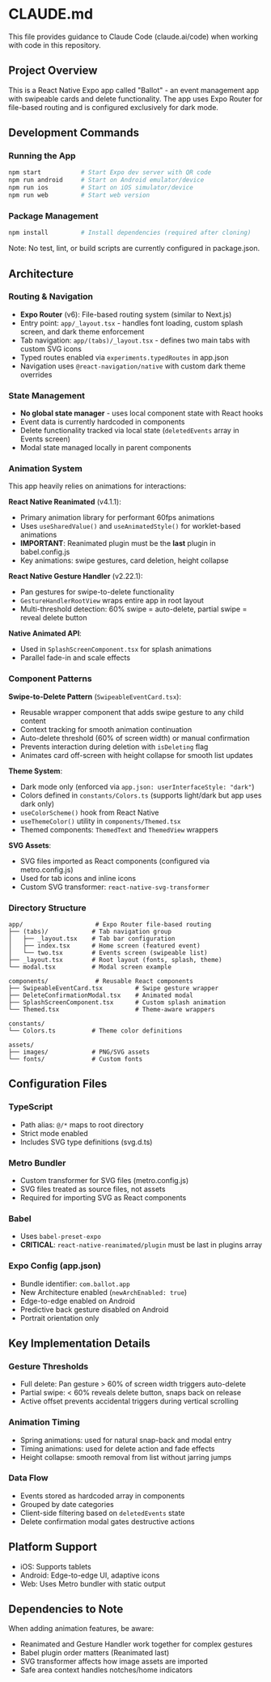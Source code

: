 # CLAUDE.md

This file provides guidance to Claude Code (claude.ai/code) when working with code in this repository.

## Project Overview

This is a React Native Expo app called "Ballot" - an event management app with swipeable cards and delete functionality. The app uses Expo Router for file-based routing and is configured exclusively for dark mode.

## Development Commands

### Running the App
```bash
npm start           # Start Expo dev server with QR code
npm run android     # Start on Android emulator/device
npm run ios         # Start on iOS simulator/device
npm run web         # Start web version
```

### Package Management
```bash
npm install         # Install dependencies (required after cloning)
```

Note: No test, lint, or build scripts are currently configured in package.json.

## Architecture

### Routing & Navigation
- **Expo Router** (v6): File-based routing system (similar to Next.js)
- Entry point: `app/_layout.tsx` - handles font loading, custom splash screen, and dark theme enforcement
- Tab navigation: `app/(tabs)/_layout.tsx` - defines two main tabs with custom SVG icons
- Typed routes enabled via `experiments.typedRoutes` in app.json
- Navigation uses `@react-navigation/native` with custom dark theme overrides

### State Management
- **No global state manager** - uses local component state with React hooks
- Event data is currently hardcoded in components
- Delete functionality tracked via local state (`deletedEvents` array in Events screen)
- Modal state managed locally in parent components

### Animation System
This app heavily relies on animations for interactions:

**React Native Reanimated** (v4.1.1):
- Primary animation library for performant 60fps animations
- Uses `useSharedValue()` and `useAnimatedStyle()` for worklet-based animations
- **IMPORTANT**: Reanimated plugin must be the **last** plugin in babel.config.js
- Key animations: swipe gestures, card deletion, height collapse

**React Native Gesture Handler** (v2.22.1):
- Pan gestures for swipe-to-delete functionality
- `GestureHandlerRootView` wraps entire app in root layout
- Multi-threshold detection: 60% swipe = auto-delete, partial swipe = reveal delete button

**Native Animated API**:
- Used in `SplashScreenComponent.tsx` for splash animations
- Parallel fade-in and scale effects

### Component Patterns

**Swipe-to-Delete Pattern** (`SwipeableEventCard.tsx`):
- Reusable wrapper component that adds swipe gesture to any child content
- Context tracking for smooth animation continuation
- Auto-delete threshold (60% of screen width) or manual confirmation
- Prevents interaction during deletion with `isDeleting` flag
- Animates card off-screen with height collapse for smooth list updates

**Theme System**:
- Dark mode only (enforced via `app.json: userInterfaceStyle: "dark"`)
- Colors defined in `constants/Colors.ts` (supports light/dark but app uses dark only)
- `useColorScheme()` hook from React Native
- `useThemeColor()` utility in `components/Themed.tsx`
- Themed components: `ThemedText` and `ThemedView` wrappers

**SVG Assets**:
- SVG files imported as React components (configured via metro.config.js)
- Used for tab icons and inline icons
- Custom SVG transformer: `react-native-svg-transformer`

### Directory Structure

```
app/                    # Expo Router file-based routing
├── (tabs)/            # Tab navigation group
│   ├── _layout.tsx    # Tab bar configuration
│   ├── index.tsx      # Home screen (featured event)
│   └── two.tsx        # Events screen (swipeable list)
├── _layout.tsx        # Root layout (fonts, splash, theme)
└── modal.tsx          # Modal screen example

components/             # Reusable React components
├── SwipeableEventCard.tsx         # Swipe gesture wrapper
├── DeleteConfirmationModal.tsx    # Animated modal
├── SplashScreenComponent.tsx      # Custom splash animation
└── Themed.tsx                     # Theme-aware wrappers

constants/
└── Colors.ts          # Theme color definitions

assets/
├── images/            # PNG/SVG assets
└── fonts/             # Custom fonts
```

## Configuration Files

### TypeScript
- Path alias: `@/*` maps to root directory
- Strict mode enabled
- Includes SVG type definitions (svg.d.ts)

### Metro Bundler
- Custom transformer for SVG files (metro.config.js)
- SVG files treated as source files, not assets
- Required for importing SVG as React components

### Babel
- Uses `babel-preset-expo`
- **CRITICAL**: `react-native-reanimated/plugin` must be last in plugins array

### Expo Config (app.json)
- Bundle identifier: `com.ballot.app`
- New Architecture enabled (`newArchEnabled: true`)
- Edge-to-edge enabled on Android
- Predictive back gesture disabled on Android
- Portrait orientation only

## Key Implementation Details

### Gesture Thresholds
- Full delete: Pan gesture > 60% of screen width triggers auto-delete
- Partial swipe: < 60% reveals delete button, snaps back on release
- Active offset prevents accidental triggers during vertical scrolling

### Animation Timing
- Spring animations: used for natural snap-back and modal entry
- Timing animations: used for delete action and fade effects
- Height collapse: smooth removal from list without jarring jumps

### Data Flow
- Events stored as hardcoded array in components
- Grouped by date categories
- Client-side filtering based on `deletedEvents` state
- Delete confirmation modal gates destructive actions

## Platform Support

- iOS: Supports tablets
- Android: Edge-to-edge UI, adaptive icons
- Web: Uses Metro bundler with static output

## Dependencies to Note

When adding animation features, be aware:
- Reanimated and Gesture Handler work together for complex gestures
- Babel plugin order matters (Reanimated last)
- SVG transformer affects how image assets are imported
- Safe area context handles notches/home indicators
